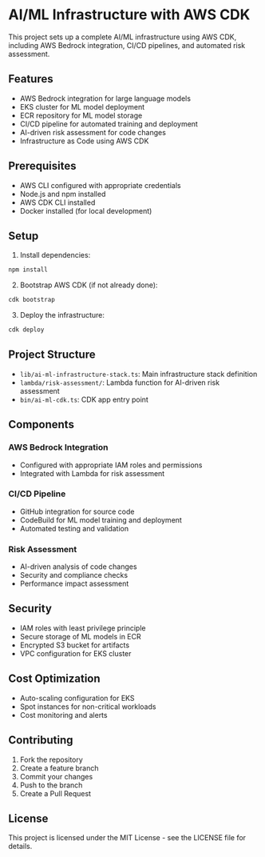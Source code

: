 # AI/ML Infrastructure with AWS CDK

This project sets up a complete AI/ML infrastructure using AWS CDK, including AWS Bedrock integration, CI/CD pipelines, and automated risk assessment.

## Features

- AWS Bedrock integration for large language models
- EKS cluster for ML model deployment
- ECR repository for ML model storage
- CI/CD pipeline for automated training and deployment
- AI-driven risk assessment for code changes
- Infrastructure as Code using AWS CDK

## Prerequisites

- AWS CLI configured with appropriate credentials
- Node.js and npm installed
- AWS CDK CLI installed
- Docker installed (for local development)

## Setup

1. Install dependencies:
```bash
npm install
```

2. Bootstrap AWS CDK (if not already done):
```bash
cdk bootstrap
```

3. Deploy the infrastructure:
```bash
cdk deploy
```

## Project Structure

- `lib/ai-ml-infrastructure-stack.ts`: Main infrastructure stack definition
- `lambda/risk-assessment/`: Lambda function for AI-driven risk assessment
- `bin/ai-ml-cdk.ts`: CDK app entry point

## Components

### AWS Bedrock Integration
- Configured with appropriate IAM roles and permissions
- Integrated with Lambda for risk assessment

### CI/CD Pipeline
- GitHub integration for source code
- CodeBuild for ML model training and deployment
- Automated testing and validation

### Risk Assessment
- AI-driven analysis of code changes
- Security and compliance checks
- Performance impact assessment

## Security

- IAM roles with least privilege principle
- Secure storage of ML models in ECR
- Encrypted S3 bucket for artifacts
- VPC configuration for EKS cluster

## Cost Optimization

- Auto-scaling configuration for EKS
- Spot instances for non-critical workloads
- Cost monitoring and alerts

## Contributing

1. Fork the repository
2. Create a feature branch
3. Commit your changes
4. Push to the branch
5. Create a Pull Request

## License

This project is licensed under the MIT License - see the LICENSE file for details. 